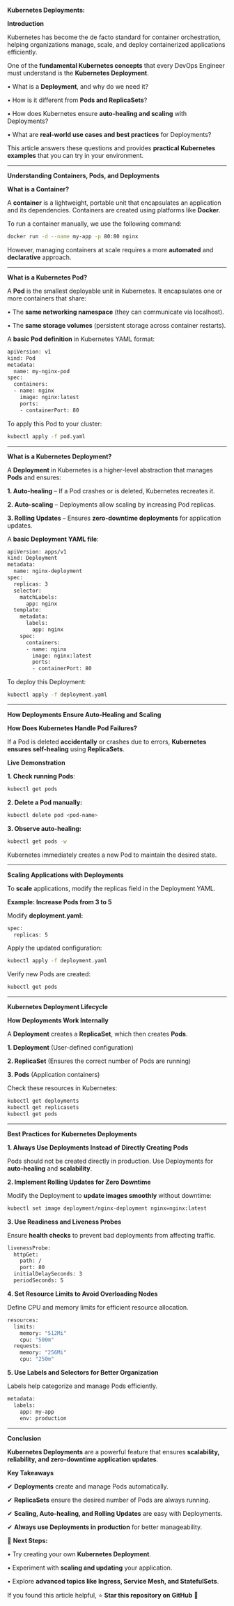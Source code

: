 **Kubernetes Deployments:**

**Introduction**

Kubernetes has become the de facto standard for container orchestration, helping organizations manage, scale, and deploy containerized applications efficiently.

One of the **fundamental Kubernetes concepts** that every DevOps Engineer must understand is the **Kubernetes Deployment**.

•	What is a **Deployment**, and why do we need it?

•	How is it different from **Pods and ReplicaSets**?

•	How does Kubernetes ensure **auto-healing and scaling** with Deployments?

•	What are **real-world use cases and best practices** for Deployments?

This article answers these questions and provides **practical Kubernetes examples** that you can try in your environment.

---

**Understanding Containers, Pods, and Deployments**

**What is a Container?**

A **container** is a lightweight, portable unit that encapsulates an application and its dependencies. Containers are created using platforms like **Docker**.

To run a container manually, we use the following command:

```sh
docker run -d --name my-app -p 80:80 nginx
```

However, managing containers at scale requires a more **automated** and **declarative** approach.

---

**What is a Kubernetes Pod?**

A **Pod** is the smallest deployable unit in Kubernetes. It encapsulates one or more containers that share:

•	The **same networking namespace** (they can communicate via localhost).

•	The **same storage volumes** (persistent storage across container restarts).

A **basic Pod definition** in Kubernetes YAML format:

```sh
apiVersion: v1
kind: Pod
metadata:
  name: my-nginx-pod
spec:
  containers:
  - name: nginx
    image: nginx:latest
    ports:
    - containerPort: 80
```

To apply this Pod to your cluster:

```sh
kubectl apply -f pod.yaml
```

---

**What is a Kubernetes Deployment?**

A **Deployment** in Kubernetes is a higher-level abstraction that manages **Pods** and ensures:

**1.	Auto-healing** – If a Pod crashes or is deleted, Kubernetes recreates it.

**2.	Auto-scaling** – Deployments allow scaling by increasing Pod replicas.

**3.	Rolling Updates** – Ensures **zero-downtime deployments** for application updates.

A **basic Deployment YAML file**:

```sh
apiVersion: apps/v1
kind: Deployment
metadata:
  name: nginx-deployment
spec:
  replicas: 3
  selector:
    matchLabels:
      app: nginx
  template:
    metadata:
      labels:
        app: nginx
    spec:
      containers:
      - name: nginx
        image: nginx:latest
        ports:
        - containerPort: 80
```

To deploy this Deployment:

```sh
kubectl apply -f deployment.yaml
```

---

**How Deployments Ensure Auto-Healing and Scaling**

**How Does Kubernetes Handle Pod Failures?**

If a Pod is deleted **accidentally** or crashes due to errors, **Kubernetes ensures self-healing** using **ReplicaSets**.

**Live Demonstration**

**1.	Check running Pods**:

```sh
kubectl get pods
```

**2.	Delete a Pod manually:**

```sh
kubectl delete pod <pod-name>
```

**3.	Observe auto-healing:**

```sh
kubectl get pods -w
```

Kubernetes immediately creates a new Pod to maintain the desired state.

---

**Scaling Applications with Deployments**

To **scale** applications, modify the replicas field in the Deployment YAML.

**Example: Increase Pods from 3 to 5**

Modify **deployment.yaml:**

```sh
spec:
  replicas: 5
```

Apply the updated configuration:

```sh
kubectl apply -f deployment.yaml
```

Verify new Pods are created:

```sh
kubectl get pods
```

---

**Kubernetes Deployment Lifecycle**

**How Deployments Work Internally**

A **Deployment** creates a **ReplicaSet**, which then creates **Pods**.

**1.	Deployment** (User-defined configuration)

**2.	ReplicaSet** (Ensures the correct number of Pods are running)

**3.	Pods** (Application containers)

Check these resources in Kubernetes:

```sh
kubectl get deployments
kubectl get replicasets
kubectl get pods
```

---

**Best Practices for Kubernetes Deployments**

**1. Always Use Deployments Instead of Directly Creating Pods**

Pods should not be created directly in production. Use Deployments for **auto-healing** and **scalability**.

**2. Implement Rolling Updates for Zero Downtime**

Modify the Deployment to **update images smoothly** without downtime:

```sh
kubectl set image deployment/nginx-deployment nginx=nginx:latest
```

**3. Use Readiness and Liveness Probes**

Ensure **health checks** to prevent bad deployments from affecting traffic.

```sh
livenessProbe:
  httpGet:
    path: /
    port: 80
  initialDelaySeconds: 3
  periodSeconds: 5
```

**4. Set Resource Limits to Avoid Overloading Nodes**

Define CPU and memory limits for efficient resource allocation.

```sh
resources:
  limits:
    memory: "512Mi"
    cpu: "500m"
  requests:
    memory: "256Mi"
    cpu: "250m"
```

**5. Use Labels and Selectors for Better Organization**

Labels help categorize and manage Pods efficiently.

```sh
metadata:
  labels:
    app: my-app
    env: production
```

---

**Conclusion**

**Kubernetes Deployments** are a powerful feature that ensures **scalability, reliability, and zero-downtime application updates**.

**Key Takeaways**

✔ **Deployments** create and manage Pods automatically.

✔ **ReplicaSets** ensure the desired number of Pods are always running.

✔ **Scaling, Auto-healing, and Rolling Updates** are easy with Deployments.

✔ **Always use Deployments in production** for better manageability.

🚀 **Next Steps:**

•	Try creating your own **Kubernetes Deployment**.

•	Experiment with **scaling and updating** your application.

•	Explore **advanced topics like Ingress, Service Mesh, and StatefulSets**.

If you found this article helpful, ⭐ **Star this repository on GitHub** 🚀
